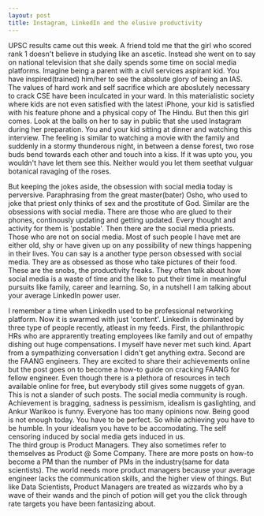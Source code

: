 ```yaml
---
layout: post
title: Instagram, LinkedIn and the elusive productivity
---
```

UPSC results came out this week. A friend told me that the girl who scored rank 1 doesn't believe in studying like an ascetic. Instead she went on to say on national television that she daily spends some time on social media platforms. Imagine being a parent with a civil services aspirant kid. You have inspired(trained) him/her to see the absolute glory of being an IAS. The values of hard work and self sacrifice which are aboslutely necessary to crack CSE have been inculcated in your ward. In this materialistic society where kids are not even satisfied with the latest iPhone, your kid is satisfied with his feature phone and a physical copy of The Hindu. But then this girl comes. Look at the balls on her to say in public that she used Instagram during her preparation. 
You and your kid sitting  at dinner and watching this interview. The feeling is 
similar to watching a movie with the family and suddenly in a stormy thunderous night, in between a dense forest, two rose buds bend towards each other and touch into a kiss. If it was upto you, you wouldn't have let them see this. Neither would you let them seethat vulguar botanical ravaging of the roses. 

But keeping the jokes aside, the obsession with social media today is perversive. Paraphrasing from the great master(bater) Osho, who used to joke that priest only thinks of sex and the prostitute of God. Similar are the obsessions with social media. There are those who are glued to their phones, continously updating and getting updated. Every thought and activity for them is 'postable'. Then there are the social media priests. Those who are not on social media. Most of such people I have met are either old, shy or have given up on any possibility of new things happening in their lives. You can say is a another type person obsessed with social media. They are as obsessed as those who take pictures of their food. These are the snobs, the productivity freaks. They often talk about how social media is a waste of time and the like to put their time in meaningful pursuits like family, career and learning. So, in a nutshell I am talking about your average LinkedIn power user.

I remember a time when LinkedIn used to be professional networking platform. Now it is swarmed with just 'content'. LinkedIn is dominated by three type of people recently, atleast in my feeds. First, the philanthropic HRs who are apprarently treating employees like family and out of empathy dishing out huge compensations. I myself have never met such kind. Apart from a sympathizing conversation I didn't get anything extra. 
Second are the FAANG engineers. They are excited to share their achievements online but the post goes on to become a how-to guide on cracking FAANG for fellow engineer. Even though there is a plethora of resources in tech available online for free, but everybody still gives some nuggets of gyan. This is not a slander of such posts. The social media community is rough. Achievement is bragging, sadness is pessimism, idealism is gaslighting, and Ankur Warikoo is funny. Everyone has too many opinions now. Being good is not enough today. You have to be perfect. So while achieving you have to be humble. In your idealism you have to be accomodating. The self censoring induced by social media gets induced in us.  
The third group is Product Managers. They also sometimes refer to themselves as Product @ Some Company. There are more posts on how-to become a PM than the number of PMs in the industry(same for data scientists). The world needs more product managers because your average engineer lacks the communication skills, and the higher view of things. But like Data Scientists, Product Managers are treated as wizzards who by a wave of their wands and the pinch of potion will get you the click through rate targets you have been fantasizing about.